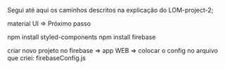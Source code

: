 Segui até aqui os caminhos descritos na explicação do LOM-project-2;




<!-- A partir daqui vou colocar o que adicionei -->

material UI => Próximo passo

npm install styled-components
npm install firebase

criar novo projeto no firebase => app WEB => colocar o config no arquivo que criei: firebaseConfig.js
